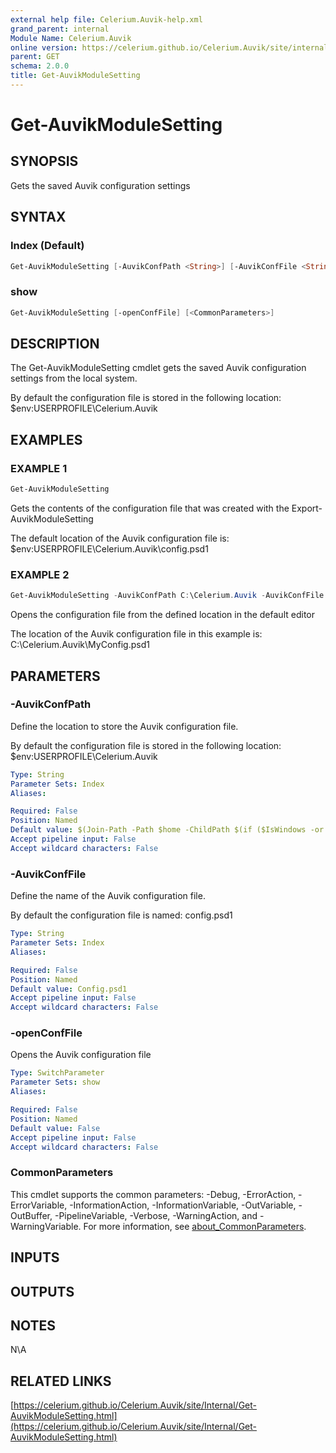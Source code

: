 ```yaml
---
external help file: Celerium.Auvik-help.xml
grand_parent: internal
Module Name: Celerium.Auvik
online version: https://celerium.github.io/Celerium.Auvik/site/internal/Get-AuvikModuleSetting.html
parent: GET
schema: 2.0.0
title: Get-AuvikModuleSetting
---
```


# Get-AuvikModuleSetting

## SYNOPSIS
Gets the saved Auvik configuration settings

## SYNTAX

### Index (Default)
```powershell
Get-AuvikModuleSetting [-AuvikConfPath <String>] [-AuvikConfFile <String>] [<CommonParameters>]
```

### show
```powershell
Get-AuvikModuleSetting [-openConfFile] [<CommonParameters>]
```

## DESCRIPTION
The Get-AuvikModuleSetting cmdlet gets the saved Auvik configuration settings
from the local system.

By default the configuration file is stored in the following location:
    $env:USERPROFILE\Celerium.Auvik

## EXAMPLES

### EXAMPLE 1
```powershell
Get-AuvikModuleSetting
```

Gets the contents of the configuration file that was created with the
Export-AuvikModuleSetting

The default location of the Auvik configuration file is:
    $env:USERPROFILE\Celerium.Auvik\config.psd1

### EXAMPLE 2
```powershell
Get-AuvikModuleSetting -AuvikConfPath C:\Celerium.Auvik -AuvikConfFile MyConfig.psd1 -openConfFile
```

Opens the configuration file from the defined location in the default editor

The location of the Auvik configuration file in this example is:
    C:\Celerium.Auvik\MyConfig.psd1

## PARAMETERS

### -AuvikConfPath
Define the location to store the Auvik configuration file.

By default the configuration file is stored in the following location:
    $env:USERPROFILE\Celerium.Auvik

```yaml
Type: String
Parameter Sets: Index
Aliases:

Required: False
Position: Named
Default value: $(Join-Path -Path $home -ChildPath $(if ($IsWindows -or $PSEdition -eq 'Desktop') {"Celerium.Auvik"}else{".Celerium.Auvik"}) )
Accept pipeline input: False
Accept wildcard characters: False
```

### -AuvikConfFile
Define the name of the Auvik configuration file.

By default the configuration file is named:
    config.psd1

```yaml
Type: String
Parameter Sets: Index
Aliases:

Required: False
Position: Named
Default value: Config.psd1
Accept pipeline input: False
Accept wildcard characters: False
```

### -openConfFile
Opens the Auvik configuration file

```yaml
Type: SwitchParameter
Parameter Sets: show
Aliases:

Required: False
Position: Named
Default value: False
Accept pipeline input: False
Accept wildcard characters: False
```

### CommonParameters
This cmdlet supports the common parameters: -Debug, -ErrorAction, -ErrorVariable, -InformationAction, -InformationVariable, -OutVariable, -OutBuffer, -PipelineVariable, -Verbose, -WarningAction, and -WarningVariable. For more information, see [about_CommonParameters](http://go.microsoft.com/fwlink/?LinkID=113216).

## INPUTS

## OUTPUTS

## NOTES
N\A

## RELATED LINKS

[https://celerium.github.io/Celerium.Auvik/site/Internal/Get-AuvikModuleSetting.html](https://celerium.github.io/Celerium.Auvik/site/Internal/Get-AuvikModuleSetting.html)


